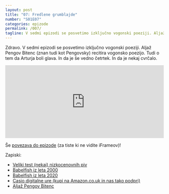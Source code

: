 ```yaml
---
layout: post
title: "07: Fredlene grumblajde"
number: "S01E07"
categories: epizode
permalink: /007/
tagline: V sedmi epizodi se posvetimo izključno vogonski poeziji. Aljaž Pengov Bitenc (znan tudi kot Pengovsky) recitira vogonsko poezijo. Tudi o tem da Arturja boli glava. In da je še vedno četrtek. 
---
```


Zdravo. V sedmi epizodi se posvetimo izključno vogonski poeziji. Aljaž Pengov Bitenc (znan tudi kot Pengovsky) recitira vogonsko poezijo. Tudi o tem da Arturja boli glava. In da je še vedno četrtek. In da je nekaj cvrčalo.

<iframe src="https://open.spotify.com/embed-podcast/episode/3xg35UR7gqMmGgtgYq4hzq" width="100%" height="232" frameborder="0" allowtransparency="true" allow="encrypted-media"></iframe>

Še [povezava do epizode](https://apple.co/38TqxrT) (za tiste ki ne vidite iFrameov)!

Zapiski:
- [Veliki test (nekaj) nizkocenovnih piv](http://www.zvpl.com/42/clanki/veliki-test-nekaj-nizko-cenovnih-piv-prvi-del/)
- [Babelfish iz leta 2000](http://web.archive.org/web/20000510062604/http://www.babelfish.altavista.com/)
- [Babelfish iz leta 2020](https://www.babelfish.com/)
- [Casio digitalne ure (kupi na Amazon.co.uk in nas tako podpri)](https://amzn.to/2ATJcr3)
- [Aljaž Pengov Bitenc](https://twitter.com/pengovsky/)